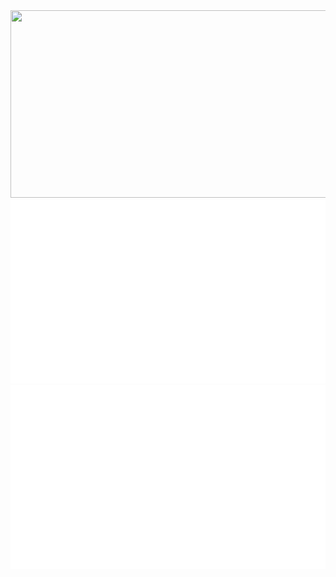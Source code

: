 <a href="https://www.gitanimals.org/en_US?utm_medium=image&utm_source=yujunggg&utm_content=farm">
<img
  src="https://render.gitanimals.org/farms/yujunggg"
  width="600"
  height="300"
/>
</a>


<div align= "center">
    <img src="https://github.com/yujunggg/github-stats-transparent/blob/output/generated/overview.svg" alt="Overview">
    <img src="https://github.com/yujunggg/github-stats-transparent/blob/output/generated/languages.svg" alt="Languages">
</div>
